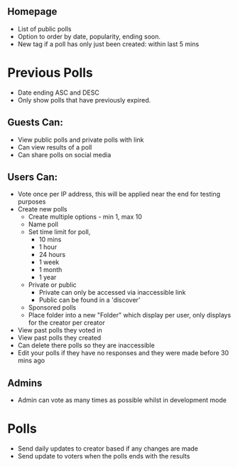 ## Homepage

* List of public polls
* Option to order by date, popularity, ending soon.
* New tag if a poll has only just been created: within last 5 mins

# Previous Polls

* Date ending ASC and DESC
* Only show polls that have previously expired.

## Guests Can:

* View public polls and private polls with link
* Can view results of a poll
* Can share polls on social media

## Users Can:

* Vote once per IP address, this will be applied near the end for testing purposes
* Create new polls
    * Create multiple options - min 1, max 10
    * Name poll
    * Set time limit for poll,
        * 10 mins
        * 1 hour
        * 24 hours
        * 1 week
        * 1 month
        * 1 year
    * Private or public
        * Private can only be accessed via inaccessible link
        * Public can be found in a 'discover'
    * Sponsored polls
    * Place folder into a new "Folder" which display per user, only displays for the creator per creator
* View past polls they voted in
* View past polls they created
* Can delete there polls so they are inaccessible
* Edit your polls if they have no responses and they were made before 30 mins ago

## Admins

* Admin can vote as many times as possible whilst in development mode

# Polls

* Send daily updates to creator based if any changes are made
* Send update to voters when the polls ends with the results
